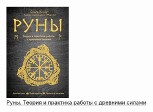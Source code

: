 ![](Руны.%20Теория%20и%20практика%20работы%20с%20древними%20силами.jpg)  
[Руны. Теория и практика работы с древними силами](Руны.%20Теория%20и%20практика%20работы%20с%20древними%20силами.md)
